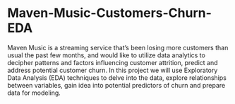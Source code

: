 # Maven-Music-Customers-Churn-EDA

Maven Music is a streaming service that’s been losing more customers than usual the past few months, and would like to utilize data analytics to decipher patterns and factors influencing customer attrition, predict and address potential customer churn.
In this project we will use Exploratory Data Analysis (EDA) techniques to delve into the data, explore relationships between variables, gain idea into potential predictors of churn and prepare data for modeling.